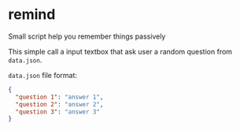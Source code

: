 # remind
Small script help you remember things passively

This simple call a input textbox that ask user a random question from `data.json`.

`data.json` file format:

```json
{
  "question 1": "answer 1",
  "question 2": "answer 2",
  "question 3": "answer 3"
}
```
